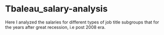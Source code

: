 # Tbaleau_salary-analysis
Here I analyzed the salaries for different types of job title subgroups that for the years after great recession, i.e post 2008 era.
